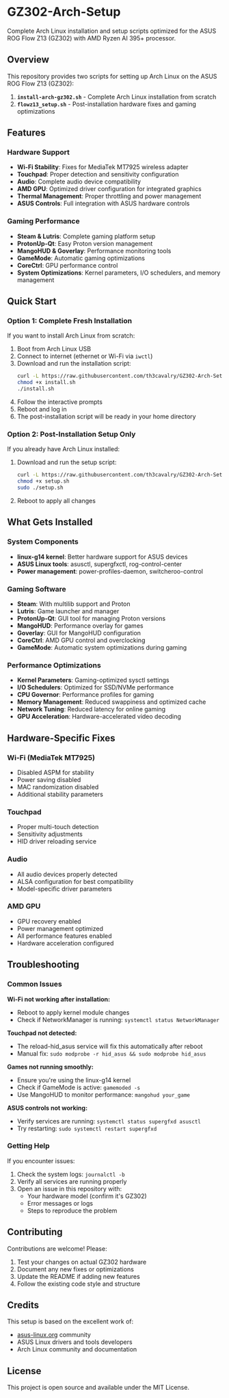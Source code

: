 # GZ302-Arch-Setup

Complete Arch Linux installation and setup scripts optimized for the ASUS ROG Flow Z13 (GZ302) with AMD Ryzen AI 395+ processor.

## Overview

This repository provides two scripts for setting up Arch Linux on the ASUS ROG Flow Z13 (GZ302):

1. **`install-arch-gz302.sh`** - Complete Arch Linux installation from scratch
2. **`flowz13_setup.sh`** - Post-installation hardware fixes and gaming optimizations

## Features

### Hardware Support
- **Wi-Fi Stability**: Fixes for MediaTek MT7925 wireless adapter
- **Touchpad**: Proper detection and sensitivity configuration
- **Audio**: Complete audio device compatibility
- **AMD GPU**: Optimized driver configuration for integrated graphics
- **Thermal Management**: Proper throttling and power management
- **ASUS Controls**: Full integration with ASUS hardware controls

### Gaming Performance
- **Steam & Lutris**: Complete gaming platform setup
- **ProtonUp-Qt**: Easy Proton version management
- **MangoHUD & Goverlay**: Performance monitoring tools
- **GameMode**: Automatic gaming optimizations
- **CoreCtrl**: GPU performance control
- **System Optimizations**: Kernel parameters, I/O schedulers, and memory management

## Quick Start

### Option 1: Complete Fresh Installation

If you want to install Arch Linux from scratch:

1. Boot from Arch Linux USB
2. Connect to internet (ethernet or Wi-Fi via `iwctl`)
3. Download and run the installation script:
   ```bash
   curl -L https://raw.githubusercontent.com/th3cavalry/GZ302-Arch-Setup/main/install-arch-gz302.sh -o install.sh
   chmod +x install.sh
   ./install.sh
   ```
4. Follow the interactive prompts
5. Reboot and log in
6. The post-installation script will be ready in your home directory

### Option 2: Post-Installation Setup Only

If you already have Arch Linux installed:

1. Download and run the setup script:
   ```bash
   curl -L https://raw.githubusercontent.com/th3cavalry/GZ302-Arch-Setup/main/flowz13_setup.sh -o setup.sh
   chmod +x setup.sh
   sudo ./setup.sh
   ```
2. Reboot to apply all changes

## What Gets Installed

### System Components
- **linux-g14 kernel**: Better hardware support for ASUS devices
- **ASUS Linux tools**: asusctl, supergfxctl, rog-control-center
- **Power management**: power-profiles-daemon, switcheroo-control

### Gaming Software
- **Steam**: With multilib support and Proton
- **Lutris**: Game launcher and manager
- **ProtonUp-Qt**: GUI tool for managing Proton versions
- **MangoHUD**: Performance overlay for games
- **Goverlay**: GUI for MangoHUD configuration
- **CoreCtrl**: AMD GPU control and overclocking
- **GameMode**: Automatic system optimizations during gaming

### Performance Optimizations
- **Kernel Parameters**: Gaming-optimized sysctl settings
- **I/O Schedulers**: Optimized for SSD/NVMe performance
- **CPU Governor**: Performance profiles for gaming
- **Memory Management**: Reduced swappiness and optimized cache
- **Network Tuning**: Reduced latency for online gaming
- **GPU Acceleration**: Hardware-accelerated video decoding

## Hardware-Specific Fixes

### Wi-Fi (MediaTek MT7925)
- Disabled ASPM for stability
- Power saving disabled
- MAC randomization disabled
- Additional stability parameters

### Touchpad
- Proper multi-touch detection
- Sensitivity adjustments
- HID driver reloading service

### Audio
- All audio devices properly detected
- ALSA configuration for best compatibility
- Model-specific driver parameters

### AMD GPU
- GPU recovery enabled
- Power management optimized
- All performance features enabled
- Hardware acceleration configured

## Troubleshooting

### Common Issues

**Wi-Fi not working after installation:**
- Reboot to apply kernel module changes
- Check if NetworkManager is running: `systemctl status NetworkManager`

**Touchpad not detected:**
- The reload-hid_asus service will fix this automatically after reboot
- Manual fix: `sudo modprobe -r hid_asus && sudo modprobe hid_asus`

**Games not running smoothly:**
- Ensure you're using the linux-g14 kernel
- Check if GameMode is active: `gamemoded -s`
- Use MangoHUD to monitor performance: `mangohud your_game`

**ASUS controls not working:**
- Verify services are running: `systemctl status supergfxd asusctl`
- Try restarting: `sudo systemctl restart supergfxd`

### Getting Help

If you encounter issues:

1. Check the system logs: `journalctl -b`
2. Verify all services are running properly
3. Open an issue in this repository with:
   - Your hardware model (confirm it's GZ302)
   - Error messages or logs
   - Steps to reproduce the problem

## Contributing

Contributions are welcome! Please:

1. Test your changes on actual GZ302 hardware
2. Document any new fixes or optimizations
3. Update the README if adding new features
4. Follow the existing code style and structure

## Credits

This setup is based on the excellent work of:
- [asus-linux.org](https://asus-linux.org) community
- ASUS Linux drivers and tools developers
- Arch Linux community and documentation

## License

This project is open source and available under the MIT License.
